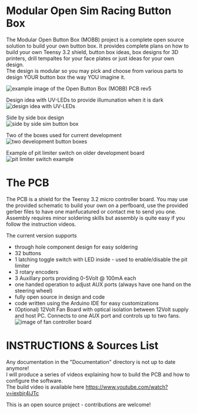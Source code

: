 Modular Open Sim Racing Button Box
==================================

The Modular Open Button Box (MOBB) project is a complete open source solution to build your own button box. It provides complete plans on how to build your own 
Teensy 3.2 shield, button box ideas, box designs for 3D printers, drill tempaltes for your face plates or just ideas for your own design.    
The design is modular so you may pick and choose from various parts to design YOUR button box the way YOU imagine it.    
    
    

![example image of the Open Button Box (MOBB) PCB rev5](https://media.githubusercontent.com/media/KaiserSoft/OpenSimButtonBox/master/Images/MainBoard-PCB/PCB_MOBB-rc5-arrived-small.jpg)    

Design idea with UV-LEDs to provide illumunation when it is dark
![design idea with UV-LEDs](https://media.githubusercontent.com/media/KaiserSoft/OpenSimButtonBox/master/Documentation/Images/Prototype-v3.PNG)

Side by side box design    
![side by side sim button box](https://media.githubusercontent.com/media/KaiserSoft/OpenSimButtonBox/master/Images/Prototype%203/Prototype%203%20-%20Main%20Module%20%2B%20Side%20Box%20-%20Layout%201%20-%20small.jpg)

Two of the boxes used for current development    
![two development button boxes](https://media.githubusercontent.com/media/KaiserSoft/OpenSimButtonBox/master/Documentation/Images/button_box-full_layout-vertical-760.jpg)

Example of pit limiter switch on older development board   
![pit limiter switch example](https://media.githubusercontent.com/media/KaiserSoft/OpenSimButtonBox/master/Documentation/Images/button_box_pit_limiter-ON-small.jpg)

The PCB
===========
The PCB is a shield for the Teensy 3.2 micro controller board. You may use the provided schematic to build your own on a perfboard, use the provided gerber files to have one manfucatured or contact me to send you one.    
Assembly requires minor soldering skills but assembly is quite easy if you follow the instruction videos.       

The current version supports
* through hole component design for easy soldering
* 32 buttons
* 1 latching toggle switch with LED inside - used to enable/disable the pit limiter
* 3 rotary encoders
* 3 Auxillary ports providing 0-5Volt @ 100mA each
* one handed operation to adjust AUX ports (always have one hand on the steering wheel)
* fully open source in design and code
* code written using the Arduino IDE for easy customizations
* (Optional) 12Volt Fan Board with optical isolation between 12Volt supply and host PC. Connects to one AUX port and controls up to two fans.
![image of fan controller board](https://media.githubusercontent.com/media/KaiserSoft/OpenSimButtonBox/master/Images/PCB-Fan-Board/fan_board-RC1-with-dev_small.jpg)



INSTRUCTIONS & Sources List
===========================
Any documentation in the "Documentation" directory is not up to date anymore!    
I will produce a series of videos explaining how to build the PCB and how to configure the software.     
The build video is available here https://www.youtube.com/watch?v=iexbjr4jJTc      



    
This is an open source project - contributions are welcome!